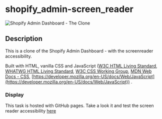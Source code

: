 # shopify_admin-screen_reader

![Shopify Admin Dashboard - The Clone](images/readme-thumb.png)

## Description

This is a clone of the Shopify Admin Dashboard - with the screenreader accessibility.

Built with HTML, vanilla CSS and JavaScript ([W3C HTML Living Standard](https://html.spec.whatwg.org/multipage/), [ WHATWG HTML Living Standard](https://html.spec.whatwg.org/multipage/), [W3C CSS Working Group](https://www.w3.org/Style/CSS/), [MDN Web Docs - CSS](https://developer.mozilla.org/en-US/docs/Web/CSS),  [https://developer.mozilla.org/en-US/docs/Web/JavaScript](https://developer.mozilla.org/en-US/docs/Web/JavaScript)) .

### Display

This task is hosted with GitHub pages. Take a look it and test the screen reader accessibility [here](https://chivicoko.github.io/shopify_admin-screen_reader/)

